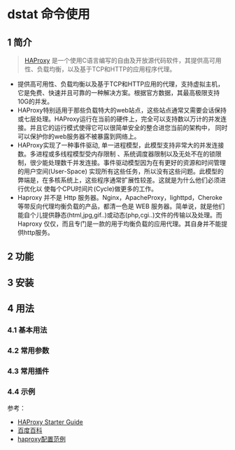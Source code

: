 # dstat 命令使用

## 1 简介
> [HAProxy](http://www.haproxy.org/) 是一个使用C语言编写的自由及开放源代码软件，其提供高可用性、负载均衡，以及基于TCP和HTTP的应用程序代理。
* 提供高可用性、负载均衡以及基于TCP和HTTP应用的代理，支持虚拟主机，它是免费、快速并且可靠的一种解决方案。根据官方数据，其最高极限支持10G的并发。
* HAProxy特别适用于那些负载特大的web站点，这些站点通常又需要会话保持或七层处理。HAProxy运行在当前的硬件上，完全可以支持数以万计的并发连接。并且它的运行模式使得它可以很简单安全的整合进您当前的架构中， 同时可以保护你的web服务器不被暴露到网络上。<br/>
* HAProxy实现了一种事件驱动, 单一进程模型，此模型支持非常大的并发连接数。多进程或多线程模型受内存限制 、系统调度器限制以及无处不在的锁限制，很少能处理数千并发连接。事件驱动模型因为在有更好的资源和时间管理的用户空间(User-Space) 实现所有这些任务，所以没有这些问题。此模型的弊端是，在多核系统上，这些程序通常扩展性较差。这就是为什么他们必须进行优化以 使每个CPU时间片(Cycle)做更多的工作。
* Haproxy 并不是 Http 服务器。Nginx，ApacheProxy，lighttpd，Cheroke 等带反向代理均衡负载的产品，都清一色是 WEB 服务器。简单说，就是他们能自个儿提供静态(html,jpg,gif..)或动态(php,cgi..)文件的传输以及处理。而Haproxy 仅仅，而且专门是一款的用于均衡负载的应用代理。其自身并不能提供http服务。 

## 2 功能

## 3 安装

## 4 用法
### 4.1 基本用法

### 4.2 常用参数

### 4.3 常用插件

### 4.4 示例
参考：
* [HAProxy Starter Guide](http://cbonte.github.io/haproxy-dconv/1.8/intro.html)
* [百度百科](https://baike.baidu.com/item/haproxy/5825820?fr=aladdin)
* [haproxy配置范例](http://xstarcd.github.io/wiki/sysadmin/haproxy_confs.html)